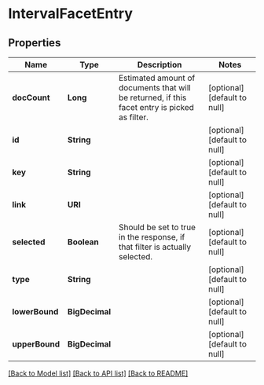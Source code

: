 # IntervalFacetEntry
## Properties

| Name | Type | Description | Notes |
|------------ | ------------- | ------------- | -------------|
| **docCount** | **Long** | Estimated amount of documents that will be returned, if this facet entry is picked as filter. | [optional] [default to null] |
| **id** | **String** |  | [optional] [default to null] |
| **key** | **String** |  | [optional] [default to null] |
| **link** | **URI** |  | [optional] [default to null] |
| **selected** | **Boolean** | Should be set to true in the response, if that filter is actually selected. | [optional] [default to null] |
| **type** | **String** |  | [optional] [default to null] |
| **lowerBound** | **BigDecimal** |  | [optional] [default to null] |
| **upperBound** | **BigDecimal** |  | [optional] [default to null] |

[[Back to Model list]](../index.md#documentation-for-models) [[Back to API list]](../index.md#documentation-for-api-endpoints) [[Back to README]](../index.md)

